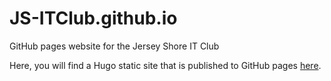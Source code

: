 # JS-ITClub.github.io
GitHub pages website for the Jersey Shore IT Club

Here, you will find a Hugo static site that is published to GitHub pages [here](https://JS-ITClub.github.io).